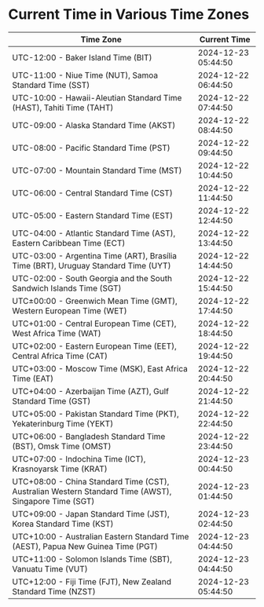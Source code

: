 # Current Time in Various Time Zones

| Time Zone | Current Time |
|-----------|--------------|
| UTC-12:00 - Baker Island Time (BIT) | 2024-12-23 05:44:50 |
| UTC-11:00 - Niue Time (NUT), Samoa Standard Time (SST) | 2024-12-22 06:44:50 |
| UTC-10:00 - Hawaii-Aleutian Standard Time (HAST), Tahiti Time (TAHT) | 2024-12-22 07:44:50 |
| UTC-09:00 - Alaska Standard Time (AKST) | 2024-12-22 08:44:50 |
| UTC-08:00 - Pacific Standard Time (PST) | 2024-12-22 09:44:50 |
| UTC-07:00 - Mountain Standard Time (MST) | 2024-12-22 10:44:50 |
| UTC-06:00 - Central Standard Time (CST) | 2024-12-22 11:44:50 |
| UTC-05:00 - Eastern Standard Time (EST) | 2024-12-22 12:44:50 |
| UTC-04:00 - Atlantic Standard Time (AST), Eastern Caribbean Time (ECT) | 2024-12-22 13:44:50 |
| UTC-03:00 - Argentina Time (ART), Brasília Time (BRT), Uruguay Standard Time (UYT) | 2024-12-22 14:44:50 |
| UTC-02:00 - South Georgia and the South Sandwich Islands Time (SGT) | 2024-12-22 15:44:50 |
| UTC±00:00 - Greenwich Mean Time (GMT), Western European Time (WET) | 2024-12-22 17:44:50 |
| UTC+01:00 - Central European Time (CET), West Africa Time (WAT) | 2024-12-22 18:44:50 |
| UTC+02:00 - Eastern European Time (EET), Central Africa Time (CAT) | 2024-12-22 19:44:50 |
| UTC+03:00 - Moscow Time (MSK), East Africa Time (EAT) | 2024-12-22 20:44:50 |
| UTC+04:00 - Azerbaijan Time (AZT), Gulf Standard Time (GST) | 2024-12-22 21:44:50 |
| UTC+05:00 - Pakistan Standard Time (PKT), Yekaterinburg Time (YEKT) | 2024-12-22 22:44:50 |
| UTC+06:00 - Bangladesh Standard Time (BST), Omsk Time (OMST) | 2024-12-22 23:44:50 |
| UTC+07:00 - Indochina Time (ICT), Krasnoyarsk Time (KRAT) | 2024-12-23 00:44:50 |
| UTC+08:00 - China Standard Time (CST), Australian Western Standard Time (AWST), Singapore Time (SGT) | 2024-12-23 01:44:50 |
| UTC+09:00 - Japan Standard Time (JST), Korea Standard Time (KST) | 2024-12-23 02:44:50 |
| UTC+10:00 - Australian Eastern Standard Time (AEST), Papua New Guinea Time (PGT) | 2024-12-23 04:44:50 |
| UTC+11:00 - Solomon Islands Time (SBT), Vanuatu Time (VUT) | 2024-12-23 04:44:50 |
| UTC+12:00 - Fiji Time (FJT), New Zealand Standard Time (NZST) | 2024-12-23 05:44:50 |
